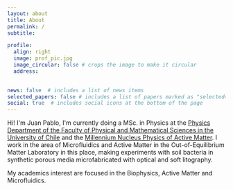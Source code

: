 ```yaml
---
layout: about
title: About
permalink: /
subtitle: 

profile:
  align: right
  image: prof_pic.jpg
  image_circular: false # crops the image to make it circular
  address: 
    

news: false  # includes a list of news items
selected_papers: false # includes a list of papers marked as "selected={true}"
social: true  # includes social icons at the bottom of the page
---
```

Hi! I'm Juan Pablo, I'm currently doing a MSc. in Physics at the [Physics Department of the Faculty of Physical and Mathematical Sciences in the University of Chile](http://dfi.uchile.cl/) and the [Millennium Nucleus Physics of Active Matter](https://activematter.dfi.uchile.cl/). I work in the area of Microfluidics and Active Matter in the Out-of-Equilibrium Matter Laboratory in this place, making experiments with soil bacteria in synthetic porous media microfabricated with optical and soft litography.

My academics interest are focused in the Biophysics, Active Matter and Microfluidics.

